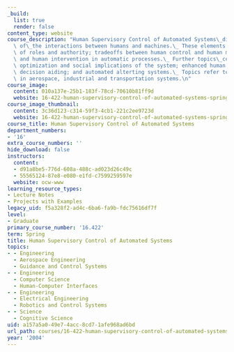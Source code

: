 ```yaml
---
_build:
  list: true
  render: false
content_type: website
course_description: "Human Supervisory Control of Automated Systems\_discusses elements\
  \ of\_the interactions between humans and machines.\_ These elements include: assignment\
  \ of roles and authority; tradeoffs between human control and human monitoring;\
  \ and human intervention in automatic processes.\_ Further topics\_comprise: performance,\
  \ optimization and social implications of the system; enhanced human interfaces;\
  \ decision aiding; and automated alterting systems.\_ Topics refer to applications\
  \ in aerospace, industrial and transportation systems.\n"
course_image:
  content: 010a137e-25b1-183f-78cd-70610b81ff9d
  website: 16-422-human-supervisory-control-of-automated-systems-spring-2004
course_image_thumbnail:
  content: 3c36d123-c314-59f3-4cb1-221c2ee9723d
  website: 16-422-human-supervisory-control-of-automated-systems-spring-2004
course_title: Human Supervisory Control of Automated Systems
department_numbers:
- '16'
extra_course_numbers: ''
hide_download: false
instructors:
  content:
  - d91a8be5-776d-608a-488c-ad023d26c49c
  - 55565124-87e8-e080-e1fd-c7599259597e
  website: ocw-www
learning_resource_types:
- Lecture Notes
- Projects with Examples
legacy_uid: f5a328f2-ad4c-6ba6-fa9b-fdc75616df7f
level:
- Graduate
primary_course_number: '16.422'
term: Spring
title: Human Supervisory Control of Automated Systems
topics:
- - Engineering
  - Aerospace Engineering
  - Guidance and Control Systems
- - Engineering
  - Computer Science
  - Human-Computer Interfaces
- - Engineering
  - Electrical Engineering
  - Robotics and Control Systems
- - Science
  - Cognitive Science
uid: a157a5a0-49e7-4acc-8cd7-1afe968ad6bd
url_path: courses/16-422-human-supervisory-control-of-automated-systems-spring-2004
year: '2004'
---
```

